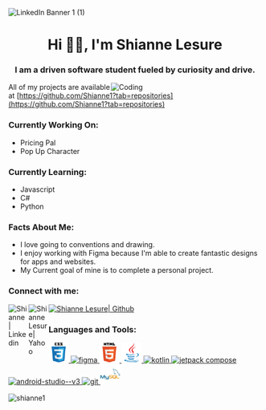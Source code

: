 ![LinkedIn Banner 1 (1)](https://github.com/Shianne1/Shianne1/assets/114550521/93050580-ab4a-4896-ab0d-023383396ff7)


<h1 align="center">Hi 👋🏽, I'm Shianne Lesure</h1>
<h3 align="center">I am a driven software student fueled by curiosity and drive.</h3>
<img align="right" alt="Coding" width="300" src="https://static.vecteezy.com/system/resources/previews/002/274/665/non_2x/black-woman-working-on-laptop-freelance-remote-working-online-studying-work-from-home-concept-illustration-vector.jpg">

All of my projects are available at [https://github.com/Shianne1?tab=repositories](https://github.com/Shianne1?tab=repositories)
<h3 align="left"> Currently Working On:</h3>
<ul>
  <li>Pricing Pal </li>
  <li>Pop Up Character </li>
</ul>

<h3 align="left"> Currently Learning:</h3>
<ul>
  <li>Javascript</li>
  <li>C#</li>
  <li>Python</li>
</ul>

<h3>Facts About Me:</h3>
<ul>
  <li>I love going to conventions and drawing. </li>
  <li>I enjoy working with Figma because I'm able to create fantastic designs for apps and websites.</li>
  <li> My Current goal of mine is to complete a personal project.</li> 
</ul>


<h3 align="left">Connect with me:</h3>
<p align="left">
<a href="https://github.com/Shianne1"><img " alt="Shianne Lesure| Github" width="40px" src="https://www.vectorlogo.zone/logos/github/github-tile.svg" /></a>
 
   <img align="left" alt=" Shianne | Linkedin" width="40px" src="https://www.vectorlogo.zone/logos/linkedin/linkedin-icon.svg" />
  <a href="mailto:shianne1thla@yahoo.com"><img align="left" alt="Shianne Lesure| Yahoo" width="40px" src="https://www.vectorlogo.zone/logos/yahoo/yahoo-tile.svg" /></a> 
</p>

<h3 align="left">Languages and Tools:</h3>
<p align="left"> 
  <a href="https://www.w3schools.com/css/" target="_blank" rel="noreferrer"> <img src="https://raw.githubusercontent.com/devicons/devicon/master/icons/css3/css3-original-wordmark.svg" alt="css3" width="40" height="40"/> </a> 
  <a href="https://www.figma.com/" target="_blank" rel="noreferrer"> <img src="https://www.vectorlogo.zone/logos/figma/figma-icon.svg" alt="figma" width="40" height="40"/> </a> 
  <a href="https://www.w3.org/html/" target="_blank" rel="noreferrer"> <img src="https://raw.githubusercontent.com/devicons/devicon/master/icons/html5/html5-original-wordmark.svg" alt="html5" width="40" height="40"/> </a> 
  <a href="https://www.java.com" target="_blank" rel="noreferrer"> <img src="https://raw.githubusercontent.com/devicons/devicon/master/icons/java/java-original.svg" alt="java" width="40" height="40"/> </a> 
  <a href="https://kotlinlang.org" target="_blank" rel="noreferrer"> <img src="https://www.vectorlogo.zone/logos/kotlinlang/kotlinlang-icon.svg" alt="kotlin" width="40" height="40"/> </a> 
  <a href="https://developer.android.com/jetpack/compose" target="_blank" rel="noreferrer"> <img src="https://upload.vectorlogo.zone/logos/jetpack/images/be5cdec8-1b56-4052-823c-9a0518e666e2.svg" alt="jetpack compose" width="40" height="40"/> </a> 
  <a href="https://developer.android.com/studio/install" target="_blank" rel="noreferrer"> <img width="40" height="40" src="https://img.icons8.com/color/48/android-studio--v3.png" alt="android-studio--v3"/>
  <a href="https://git-scm.com/" target="_blank" rel="noreferrer"> <img src="https://www.vectorlogo.zone/logos/git-scm/git-scm-icon.svg" alt="git" width="40" height="40"/> </a>
  <a href="https://www.mysql.com/" target="_blank" rel="noreferrer"> <img src="https://raw.githubusercontent.com/devicons/devicon/master/icons/mysql/mysql-original-wordmark.svg" alt="mysql" width="40" height="40"/> </a

</p>

<p><img align="center" src="https://github-readme-stats.vercel.app/api/top-langs?username=shianne1&show_icons=true&locale=en&layout=compact&theme=tokyonight" alt="shianne1" /></p>



